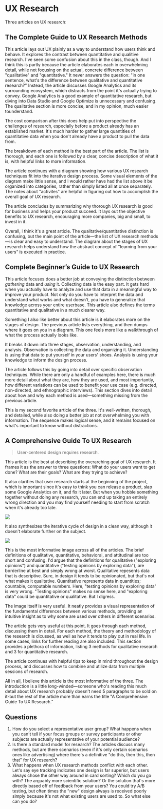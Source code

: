 # UX Research

Three articles on UX research:

## The Complete Guide to UX Research Methods

This article lays out UX plainly as a way to understand how users think and behave. It explores the contrast between quantitative and qualitive research. I've seen some confusion about this in the class, though. And I think this is partly because the article elaborates each in overwhelming detail, while not focusing on the actual, concrete difference between "qualitative" and "quantitative." It never answers the question: "in one sentence, what's the difference between qualitative and quantitative research?" Instead, the article discusses Google Analytics and its surrounding ecosystem, which distracts from the point it's actually trying to convey. Google Analytics is a good example of quantitative research, but diving into Data Studio and Google Optimize is unnecessary and confusing. The qualitative section is more concise, and in my opinion, much easier tounderstand.

The cost comparison after this does help put into perspective the challenges of research, especially before a product already has an established market. It's much harder to gather large quantities of quantitative data when you don't already have a product to pull the data from.

The breakdown of each method is the best part of the article. The list is thorough, and each one is followed by a clear, concise description of what it is, with helpful links to more information.

The article continues with a diagram showing how various UX research techniques fit into the iterative design process. Some visual elements of the diagram make little sense, and I would rather have had the list above it be organized into categories, rather than simply listed all at once separately. The notes about "activites" are helpful in figuring out how to accomplish the overall goal of UX research.

The article concludes by summarizing why thorough UX research is good for business and helps your product succeed. It lays out the objective benefits to UX research, encouraging more companies, big and small, to invest in it.

Overall, I think it's a great article. The qualitative/quantitative distinction is confusing, but the main point of the article—the list of UX research methods—is clear and easy to understand. The diagram about the stages of UX research helps understand how the abstract concept of "learning from your users" is executed in practice.

## Complete Beginner’s Guide to UX Research

This article focuses does a better job at conveying the distinction between _gathering_ data and _using_ it. Collecting data is the easy part. It gets hard when you actually have to analyze and use that data in a meaningful way to improve your product. Not only do you have to interpret the data and understand what works and what doesn't, you have to generalize that knowledge across your entire userbase. This article also defines the terms quantitative and qualitative in a much clearer way.

Something I also like better about this article is it elaborates more on the stages of design. The previous article lists everything, and then dumps where it goes on you in a diagram. This one feels more like a walkthrough of what the process actually looks like.

It breaks it down into three stages, observation, understanding, and analysis. Observation is collecting the data and organizing it. Understanding is using that data to put yourself in your users' shoes. Analysis is using your knowledge to inform the design process.

The article follows this by going into detail over specific observation techniques. While there are only a handful of examples here, there is much more detail about what they are, how they are used, and most importantly, how different variations can be used to benefit your use case (e.g. directed, non-directed, and ethnographic interviews). This section dives into detail about how and why each method is used—something missing from the previous article.

This is my second favorite article of the three. It's well-written, thorough, and detailed, while also doing a better job at not overwhelming you with information. The sequence makes logical sense, and it remains focused on what's important to know without distractions.

## A Comprehensive Guide To UX Research

> User-centered design requires research.

This article is the best at describing the overarching goal of UX research. It frames it as the answer to three questions: What do your users want to get done? What are their goals? What are they trying to achieve?

It also clarifies that user research starts at the beginning of the project, which is important since it's easy to think you can release a product, slap some Google Analytics on it, and fix it later. But when you hobble something together without doing any research, you can end up taking an entirely wrong direction and you may find yourself needing to start from scratch when it's already too late.

![](https://res.cloudinary.com/indysigner/image/fetch/f_auto,q_auto/w_2000/https://cloud.netlifyusercontent.com/assets/344dbf88-fdf9-42bb-adb4-46f01eedd629/994e18da-95a2-41e7-9cf4-8223d52e2b9a/cyclical-design-process-opt.png)

It also synthesizes the iterative cycle of design in a clean way, although it doesn't elaborate further on the subject.

![](https://res.cloudinary.com/indysigner/image/fetch/f_auto,q_auto/w_2000/https://cloud.netlifyusercontent.com/assets/344dbf88-fdf9-42bb-adb4-46f01eedd629/1ddd4a88-2529-48f1-a448-6717bab9ffb6/wide-range-research-methods-opt.png)

This is the most informative image across all of the articles. The brief definitions of qualitative, quantitative, behavioral, and attitudinal are too short and confusing. I'd argue that the definitions for qualitative ("exploring opinions") and quantitative ("testing opinions by exploring data"), are borderline at best and simply wrong at worst. Qualitative repesents data that is descriptive. Sure, in design it tends to be opinionated, but that's not what makes it qualitative. Quantitative represents data in quantities; countable, computable numbers. Here, "testing opinions by exploring data" is very wrong. "Testing opinions" makes no sense here, and "exploring data" could be quantitative or qualitative. But I digress.

The image itself is very useful. It neatly provides a visual representation of the fundamental differences between various methods, providing an intuitive insight as to why some are used over others in different scenarios.

The article gets very useful at this point. It goes through each method, discussing them in detail. For each method, the theory and methodology of the research is dicussed, as well as how it tends to play out in real life. In some cases, links for further reading are also included. This section provides a plethora of information, listing 3 methods for qualitative research and 3 for quantitative research.

The article continues with helpful tips to keep in mind throughout the design process, and discusses how to combine and utilize data from multiple sessions of research.

All in all, I believe this article is the most informative of the three. The introduction is a little long-winded—someone who's reading this much detail about UX research probably doesn't need 5 paragraphs to be sold on it-but the rest of the article more than earns the title "A Comprehensive Guide To UX Research."

## Questions

 1. How do you select a representative user group? What happens when you can't tell if your focus groups or survey participants or other subjects are actually representative of your potential audience?
 2. Is there a standard model for research? The articles discuss many methods, but are there scenarios (even if it's only certain scenarios ones like advertising) where there's a definitive "do this, then this, then that" for UX research?
 3. What happens when UX research methods conflict with each other. Let's say eye tracking indicates one design is far superior, but users always chose the other way around in card sorting? Which do you go with? The arguably more scientific solution? Or the solution that's more directly based off of feedback from your users? You could try A/B testing, but often times the "new" design always is received poorly simply because it's not what existing users are used to. So what else can you do?
